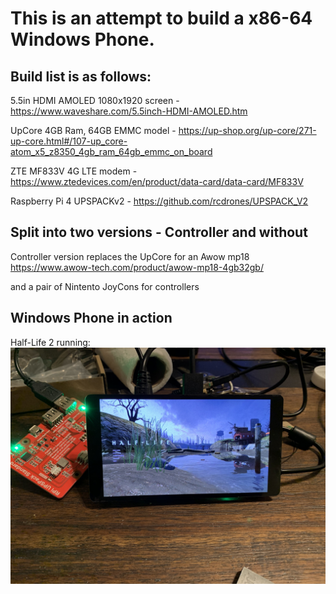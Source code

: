 # This is an attempt to build a x86-64 Windows Phone.  

## Build list is as follows:  

5.5in HDMI AMOLED 1080x1920 screen - https://www.waveshare.com/5.5inch-HDMI-AMOLED.htm  

UpCore 4GB Ram, 64GB EMMC model - https://up-shop.org/up-core/271-up-core.html#/107-up_core-atom_x5_z8350_4gb_ram_64gb_emmc_on_board  

ZTE MF833V 4G LTE modem - https://www.ztedevices.com/en/product/data-card/data-card/MF833V  

Raspberry Pi 4 UPSPACKv2 - https://github.com/rcdrones/UPSPACK_V2  

## Split into two versions - Controller and without

Controller version replaces the UpCore for an Awow mp18 https://www.awow-tech.com/product/awow-mp18-4gb32gb/

and a pair of Nintento JoyCons for controllers

## Windows Phone in action 

Half-Life 2 running: 
![alt text](https://github.com/sp00nznet/windowsphone/blob/master/Test001%20-%20HL2%20runs!.jpg "Half Life 2 running")

